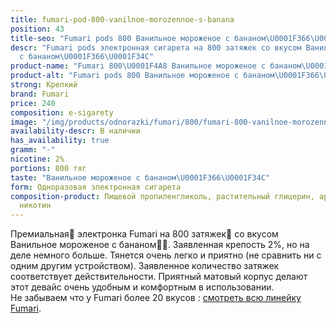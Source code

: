 ```yaml
---
title: fumari-pod-800-vanilnoe-morozennoe-s-banana
position: 43
title-seo: "Fumari pods 800 Ванильное мороженое с бананом\U0001F366\U0001F34C"
descr: "Fumari pods электронная сигарета на 800 затяжек со вкусом Ванильное мороженое
  с бананом\U0001F366\U0001F34C"
product-name: "Fumari 800\U0001F4A8 Ванильное мороженое с бананом\U0001F366\U0001F34C"
product-alt: "Fumari pods 800 Ванильное мороженое с бананом\U0001F366\U0001F34C"
strong: Крепкий
brand: Fumari
price: 240
composition: e-sigarety
image: "/img/products/odnorazki/fumari/800/fumari-800-vanilnoe-morozennoe-s-banana.png"
availability-descr: В наличии
has_availability: true
gramm: "-"
nicotine: 2%
portions: 800 тяг
taste: "Ванильное мороженое с бананом\U0001F366\U0001F34C"
form: Одноразовая электронная сигарета
composition-product: Пищевой пропиленгликоль, растительный глицерин, ароматизатор,
  никотин
---
```


Премиальная🥇 электронка Fumari на 800 затяжек💨 со вкусом Ванильное мороженое с бананом🍦🍌. Заявленная крепость 2%, но на деле немного больше. Тянется очень легко и приятно (не сравнить ни с одним другим устройством). Заявленное количество затяжек соответствует действительности. Приятный матовый корпус делают этот девайс очень удобным и комфортным в использовании.<br>
Не забываем что у Fumari более 20 вкусов : [смотреть всю линейку Fumari](/fumari).